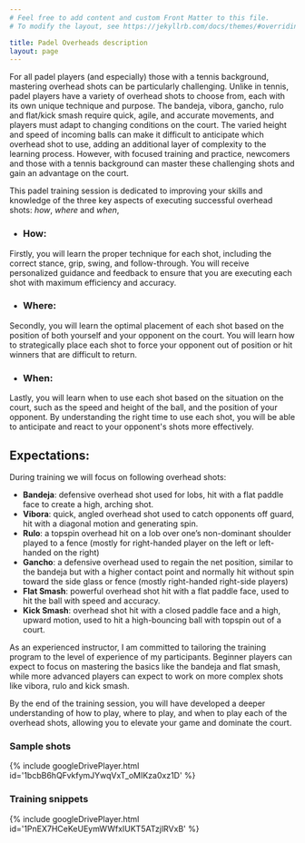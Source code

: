```yaml
---
# Feel free to add content and custom Front Matter to this file.
# To modify the layout, see https://jekyllrb.com/docs/themes/#overriding-theme-defaults

title: Padel Overheads description
layout: page
---
```


For all padel players (and especially) those with a tennis background, mastering overhead shots can be particularly challenging. Unlike in tennis, padel players have a variety of overhead shots to choose from, each with its own unique technique and purpose. The bandeja, vibora, gancho, rulo and flat/kick smash require quick, agile, and accurate movements, and players must adapt to changing conditions on the court. The varied height and speed of incoming balls can make it difficult to anticipate which overhead shot to use, adding an additional layer of complexity to the learning process. However, with focused training and practice, newcomers and those with a tennis background can master these challenging shots and gain an advantage on the court.

This padel training session is dedicated to improving your skills and knowledge of the three key aspects of executing successful overhead shots: _how_, _where_ and _when_,

- ### How:
Firstly, you will learn the proper technique for each shot, including the correct stance, grip, swing, and follow-through. You will receive personalized guidance and feedback to ensure that you are executing each shot with maximum efficiency and accuracy.
- ### Where:
Secondly, you will learn the optimal placement of each shot based on the position of both yourself and your opponent on the court. You will learn how to strategically place each shot to force your opponent out of position or hit winners that are difficult to return.

- ### When:
Lastly, you will learn when to use each shot based on the situation on the court, such as the speed and height of the ball, and the position of your opponent. By understanding the right time to use each shot, you will be able to anticipate and react to your opponent's shots more effectively.

## Expectations:

During training we will focus on following overhead shots:

- **Bandeja**: defensive overhead shot used for lobs, hit with a flat paddle face to create a high, arching shot.
- **Vibora**: quick, angled overhead shot used to catch opponents off guard, hit with a diagonal motion and generating spin.
- **Rulo**: a topspin overhead hit on a lob over one’s non-dominant shoulder played to a fence (mostly for right-handed player on the left or left-handed on the right)
- **Gancho**: a defensive overhead used to regain the net position, similar to the bandeja but with a higher contact point and normally hit without spin toward the side glass or fence (mostly right-handed right-side players)
- **Flat Smash**: powerful overhead shot hit with a flat paddle face, used to hit the ball with speed and accuracy.
- **Kick Smash**: overhead shot hit with a closed paddle face and a high, upward motion, used to hit a high-bouncing ball with topspin out of a court.

As an experienced instructor, I am committed to tailoring the training program to the level of experience of my participants.
Beginner players can expect to focus on mastering the basics like the bandeja and flat smash, while more advanced players can expect to work on more complex shots like vibora, rulo and kick smash.

By the end of the training session, you will have developed a deeper understanding of how to play, where to play, and when to play each of the overhead shots, allowing you to elevate your game and dominate the court.

### Sample shots  
{% include googleDrivePlayer.html id='1bcbB6hQFvkfymJYwqVxT_oMIKza0xz1D' %}


### Training snippets
{% include googleDrivePlayer.html id='1PnEX7HCeKeUEymWWfxIUKT5ATzjlRVxB' %}